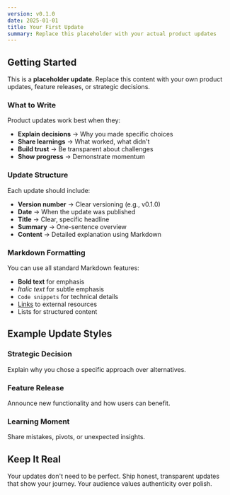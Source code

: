 ```yaml
---
version: v0.1.0
date: 2025-01-01
title: Your First Update
summary: Replace this placeholder with your actual product updates
---
```


## Getting Started

This is a **placeholder update**. Replace this content with your own product updates, feature releases, or strategic decisions.

### What to Write

Product updates work best when they:

- **Explain decisions** → Why you made specific choices
- **Share learnings** → What worked, what didn't
- **Build trust** → Be transparent about challenges
- **Show progress** → Demonstrate momentum

### Update Structure

Each update should include:

- **Version number** → Clear versioning (e.g., v0.1.0)
- **Date** → When the update was published
- **Title** → Clear, specific headline
- **Summary** → One-sentence overview
- **Content** → Detailed explanation using Markdown

### Markdown Formatting

You can use all standard Markdown features:

- **Bold text** for emphasis
- *Italic text* for subtle emphasis
- `Code snippets` for technical details
- [Links](#) to external resources
- Lists for structured content

## Example Update Styles

### Strategic Decision

Explain why you chose a specific approach over alternatives.

### Feature Release

Announce new functionality and how users can benefit.

### Learning Moment

Share mistakes, pivots, or unexpected insights.

## Keep It Real

Your updates don't need to be perfect. Ship honest, transparent updates that show your journey. Your audience values authenticity over polish.